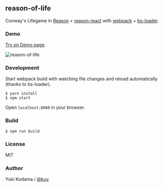 ## reason-of-life

Conway's Lifegame in [Reason](http://facebook.github.io/reason) + [reason-react](https://github.com/reasonml/reason-react) with [webpack](https://webpack.js.org/) + [bs-loader](https://github.com/rrdelaney/bs-loader).

### Demo

[Try on Demo page](http://kuy.github.io/reason-of-life/).

![reason-of-life](http://kuy.github.io/reason-of-life/assets/reason-of-life.png)

### Development

Start webpack build with watching file changes and reload automatically (thanks to bs-loader).

```
$ yarn install
$ npm start
```

Open `localhost:8080` in your browser.

### Build

```
$ npm run build
```

### License

MIT

### Author

Yuki Kodama / [@kuy](https://twitter.com/kuy)
